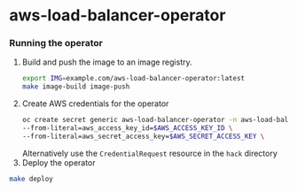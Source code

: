 # aws-load-balancer-operator

### Running the operator

1. Build and push the image to an image registry.
    ```bash
    export IMG=example.com/aws-load-balancer-operator:latest
    make image-build image-push
    ```
2. Create AWS credentials for the operator
    ```bash
    oc create secret generic aws-load-balancer-operator -n aws-load-balancer-operator \
    --from-literal=aws_access_key_id=$AWS_ACCESS_KEY_ID \
    --from-literal=aws_secret_access_key=$AWS_SECRET_ACCESS_KEY \
    ```
   Alternatively use the `CredentialRequest` resource in the `hack` directory
3. Deploy the operator
  ```bash
  make deploy
  ```
